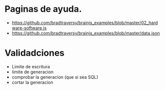 # Paginas de ayuda.
* https://github.com/bradtraversy/brainjs_examples/blob/master/02_hardware-software.js
* https://github.com/bradtraversy/brainjs_examples/blob/master/data.json



# Validadciones 
* Limite de escritura 
* limite de generacion
* comprobar la generacion (que si sea SQL)
* cortar la generacion

